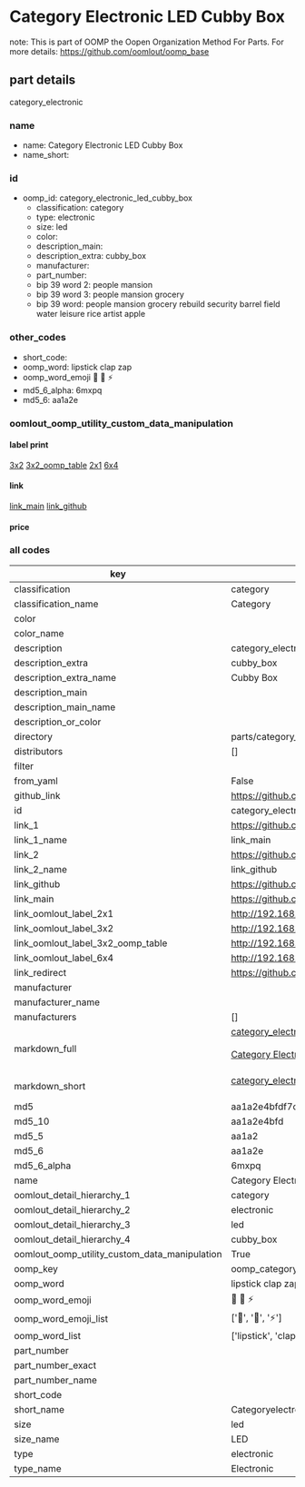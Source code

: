 # Category Electronic LED Cubby Box  

note: This is part of OOMP the Oopen Organization Method For Parts. For more details: https://github.com/oomlout/oomp_base

##  part details
  



category_electronic



### name
* name: Category Electronic LED Cubby Box
* name_short: 
### id
* oomp_id: category_electronic_led_cubby_box
  * classification: category
  * type: electronic
  * size: led
  * color: 
  * description_main: 
  * description_extra: cubby_box
  * manufacturer: 
  * part_number: 
  * bip 39 word 2: people mansion
  * bip 39 word 3: people mansion grocery
  * bip 39 word: people mansion grocery rebuild security barrel field water leisure rice artist apple

### other_codes
* short_code: 
* oomp_word: lipstick clap zap
* oomp_word_emoji :lipstick: :clap: :zap:
* md5_6_alpha: 6mxpq
* md5_6: aa1a2e






### oomlout_oomp_utility_custom_data_manipulation
#### label print
[3x2](http://192.168.1.245:1112/?label=oomp%206mxpq)
[3x2_oomp_table](http://192.168.1.108:1112/?label=oomp%206mxpq)
[2x1](http://192.168.1.242:1112/?label=oomp%206mxpq)
[6x4](http://192.168.1.55:1112/?label=oomp%206mxpq)    

#### link

[link_main](https://github.com/oomlout/oomlout_oomp_version_1_messy/tree/main/parts/category_electronic_led_cubby_box) [link_github](https://github.com/oomlout/oomlout_oomp_version_1_messy/tree/main/parts/category_electronic_led_cubby_box)                             

#### price







### all codes 
| key | value |  
| --- | --- |  
| classification | category |  
| classification_name | Category |  
| color |  |  
| color_name |  |  
| description | category_electronic |  
| description_extra | cubby_box |  
| description_extra_name | Cubby Box |  
| description_main |  |  
| description_main_name |  |  
| description_or_color |   |  
| directory | parts/category_electronic_led_cubby_box |  
| distributors | [] |  
| filter |  |  
| from_yaml | False |  
| github_link | https://github.com/oomlout/oomlout_oomp_part_src/tree/main/parts/category_electronic_led_cubby_box |  
| id | category_electronic_led_cubby_box |  
| link_1 | https://github.com/oomlout/oomlout_oomp_version_1_messy/tree/main/parts/category_electronic_led_cubby_box |  
| link_1_name | link_main |  
| link_2 | https://github.com/oomlout/oomlout_oomp_version_1_messy/tree/main/parts/category_electronic_led_cubby_box |  
| link_2_name | link_github |  
| link_github | https://github.com/oomlout/oomlout_oomp_version_1_messy/tree/main/parts/category_electronic_led_cubby_box |  
| link_main | https://github.com/oomlout/oomlout_oomp_version_1_messy/tree/main/parts/category_electronic_led_cubby_box |  
| link_oomlout_label_2x1 | http://192.168.1.242:1112/?label=oomp%206mxpq |  
| link_oomlout_label_3x2 | http://192.168.1.245:1112/?label=oomp%206mxpq |  
| link_oomlout_label_3x2_oomp_table | http://192.168.1.108:1112/?label=oomp%206mxpq |  
| link_oomlout_label_6x4 | http://192.168.1.55:1112/?label=oomp%206mxpq |  
| link_redirect | https://github.com/oomlout/oomlout_oomp_version_1_messy/tree/main/parts/category_electronic_led_cubby_box |  
| manufacturer |  |  
| manufacturer_name |  |  
| manufacturers | [] |  
| markdown_full | [category_electronic_led_cubby_box](none)<br>[](none)<br>[Category Electronic Led Cubby Box](none)<br><br> |  
| markdown_short | [category_electronic_led_cubby_box](none)<br><br> |  
| md5 | aa1a2e4bfdf7cabc4b616b34cda1d516 |  
| md5_10 | aa1a2e4bfd |  
| md5_5 | aa1a2 |  
| md5_6 | aa1a2e |  
| md5_6_alpha | 6mxpq |  
| name | Category Electronic LED Cubby Box |  
| oomlout_detail_hierarchy_1 | category |  
| oomlout_detail_hierarchy_2 | electronic |  
| oomlout_detail_hierarchy_3 | led |  
| oomlout_detail_hierarchy_4 | cubby_box |  
| oomlout_oomp_utility_custom_data_manipulation | True |  
| oomp_key | oomp_category_electronic_led_cubby_box |  
| oomp_word | lipstick clap zap |  
| oomp_word_emoji | :lipstick: :clap: :zap: |  
| oomp_word_emoji_list | [':lipstick:', ':clap:', ':zap:'] |  
| oomp_word_list | ['lipstick', 'clap', 'zap'] |  
| part_number |  |  
| part_number_exact |  |  
| part_number_name |  |  
| short_code |  |  
| short_name | Categoryelectronic |  
| size | led |  
| size_name | LED |  
| type | electronic |  
| type_name | Electronic |  
